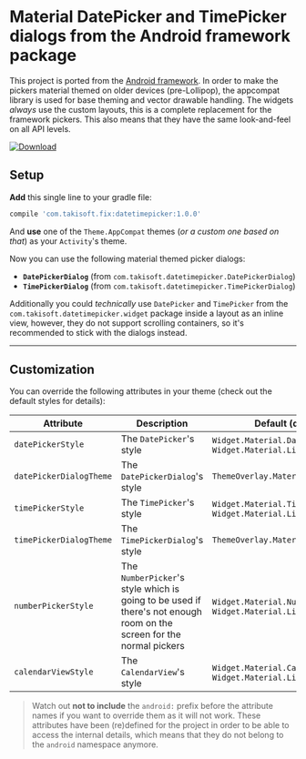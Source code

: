 # Material DatePicker and TimePicker dialogs from the Android framework package

This project is ported from the [Android framework](https://android.googlesource.com/platform/frameworks/base/). In order to make the pickers material themed on older devices (pre-Lollipop), the appcompat library is used for base theming and vector drawable handling. The widgets _always_ use the custom layouts, this is a complete replacement for the framework pickers. This also means that they have the same look-and-feel on all API levels.

[ ![Download](https://api.bintray.com/packages/gericop/maven/com.takisoft.fix%3Adatetimepicker/images/download.svg) ](https://bintray.com/gericop/maven/com.takisoft.fix%3Adatetimepicker/_latestVersion)

## Setup
**Add** this single line to your gradle file:
```gradle
compile 'com.takisoft.fix:datetimepicker:1.0.0'
```
And **use** one of the `Theme.AppCompat` themes (_or a custom one based on that_) as your `Activity`'s theme.

Now you can use the following material themed picker dialogs:

- **`DatePickerDialog`** (from `com.takisoft.datetimepicker.DatePickerDialog`)
- **`TimePickerDialog`** (from `com.takisoft.datetimepicker.TimePickerDialog`)

Additionally you could _technically_ use `DatePicker` and `TimePicker` from the `com.takisoft.datetimepicker.widget` package inside a layout as an inline view, however, they do not support scrolling containers, so it's recommended to stick with the dialogs instead.

---

## Customization

You can override the following attributes in your theme (check out the default styles for details):

Attribute | Description | Default (dark) / (light)
-|-|-
`datePickerStyle` | The `DatePicker`'s style | `Widget.Material.DatePicker` / `Widget.Material.Light.DatePicker`
`datePickerDialogTheme` | The `DatePickerDialog`'s style | `ThemeOverlay.Material.Dialog.DatePicker`
`timePickerStyle` | The `TimePicker`'s style | `Widget.Material.TimePicker` / `Widget.Material.Light.TimePicker`
`timePickerDialogTheme` | The `TimePickerDialog`'s style | `ThemeOverlay.Material.Dialog.TimePicker`
`numberPickerStyle` | The `NumberPicker`'s style which is going to be used if there's not enough room on the screen for the normal pickers | `Widget.Material.NumberPicker` / `Widget.Material.Light.NumberPicker`
`calendarViewStyle` | The `CalendarView`'s style | `Widget.Material.CalendarView` / `Widget.Material.Light.CalendarView`

> Watch out **not to include** the `android:` prefix before the attribute names if you want to override them as it will not work. These attributes have been (re)defined for the project in order to be able to access the internal details, which means that they do not belong to the `android` namespace anymore.

